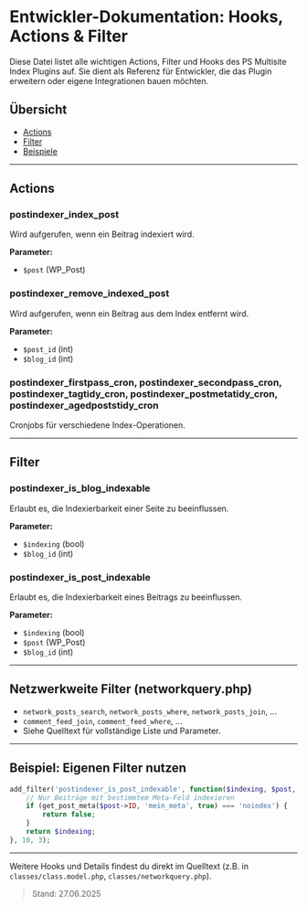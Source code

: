 # Entwickler-Dokumentation: Hooks, Actions & Filter

Diese Datei listet alle wichtigen Actions, Filter und Hooks des PS Multisite Index Plugins auf. Sie dient als Referenz für Entwickler, die das Plugin erweitern oder eigene Integrationen bauen möchten.

## Übersicht

- [Actions](#actions)
- [Filter](#filter)
- [Beispiele](#beispiele)

---

## Actions

### postindexer_index_post
Wird aufgerufen, wenn ein Beitrag indexiert wird.

**Parameter:**
- `$post` (WP_Post)

### postindexer_remove_indexed_post
Wird aufgerufen, wenn ein Beitrag aus dem Index entfernt wird.

**Parameter:**
- `$post_id` (int)
- `$blog_id` (int)

### postindexer_firstpass_cron, postindexer_secondpass_cron, postindexer_tagtidy_cron, postindexer_postmetatidy_cron, postindexer_agedpoststidy_cron
Cronjobs für verschiedene Index-Operationen.

---

## Filter

### postindexer_is_blog_indexable
Erlaubt es, die Indexierbarkeit einer Seite zu beeinflussen.

**Parameter:**
- `$indexing` (bool)
- `$blog_id` (int)

### postindexer_is_post_indexable
Erlaubt es, die Indexierbarkeit eines Beitrags zu beeinflussen.

**Parameter:**
- `$indexing` (bool)
- `$post` (WP_Post)
- `$blog_id` (int)

---

## Netzwerkweite Filter (networkquery.php)

- `network_posts_search`, `network_posts_where`, `network_posts_join`, ...
- `comment_feed_join`, `comment_feed_where`, ...
- Siehe Quelltext für vollständige Liste und Parameter.

---

## Beispiel: Eigenen Filter nutzen

```php
add_filter('postindexer_is_post_indexable', function($indexing, $post, $blog_id) {
    // Nur Beiträge mit bestimmtem Meta-Feld indexieren
    if (get_post_meta($post->ID, 'mein_meta', true) === 'noindex') {
        return false;
    }
    return $indexing;
}, 10, 3);
```

---

Weitere Hooks und Details findest du direkt im Quelltext (z.B. in `classes/class.model.php`, `classes/networkquery.php`).

> Stand: 27.06.2025
